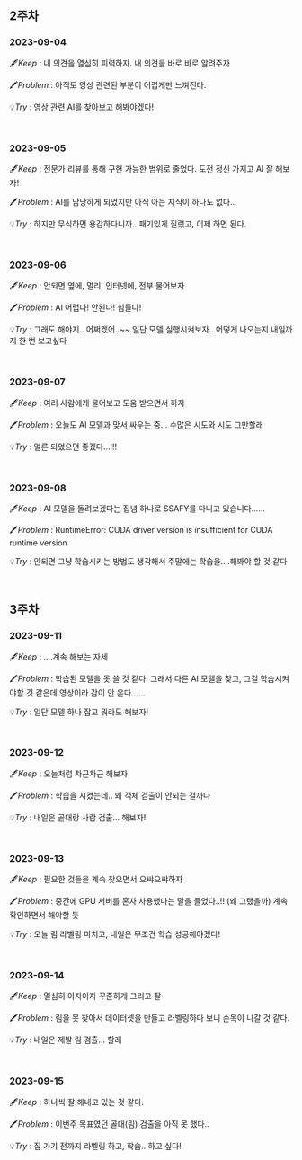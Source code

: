 ## 2주차
### 2023-09-04
🖋️*Keep* : 내 의견을 열심히 피력하자. 내 의견을 바로 바로 알려주자

🖍️*Problem* : 아직도 영상 관련된 부분이 어렵게만 느껴진다. 

💡*Try* : 영상 관련 AI를 찾아보고 해봐야겠다!


<br/>

### 2023-09-05
🖋️*Keep* : 전문가 리뷰를 통해 구현 가능한 범위로 줄었다. 도전 정신 가지고 AI 잘 해보자!

🖍️*Problem* : AI를 담당하게 되었지만 아직 아는 지식이 하나도 없다.. 

💡*Try* : 하지만 무식하면 용감하다니까.. 패기있게 질렀고, 이제 하면 된다.


<br/>

### 2023-09-06
🖋️*Keep* : 안되면 옆에, 멀리, 인터넷에, 전부 물어보자

🖍️*Problem* : AI 어렵다! 안된다! 힘들다!

💡*Try* : 그래도 해야지.. 어쩌겠어..~~ 일단 모델 실행시켜보자.. 어떻게 나오는지 내일까지 한 번 보고싶다


<br/>

### 2023-09-07

🖋️*Keep* : 여러 사람에게 물어보고 도움 받으면서 하자

🖍️*Problem* : 오늘도 AI 모델과 맞서 싸우는 중… 수많은 시도와 시도 그만할래

💡*Try* : 얼른 되었으면 좋겠다…!!!


<br/>

### 2023-09-08

🖋️*Keep* : AI 모델을 돌려보겠다는 집념 하나로 SSAFY를 다니고 있습니다……

🖍️*Problem* : RuntimeError: CUDA driver version is insufficient for CUDA runtime version

💡*Try* : 안되면 그냥 학습시키는 방법도 생각해서 주말에는 학습을.. .해봐야 할 것 같다


<br/>

## 3주차
### 2023-09-11

🖋️*Keep* : ….계속 해보는 자세

🖍️*Problem* : 학습된 모델을 못 쓸 것 같다. 그래서 다른 AI 모델을 찾고, 그걸 학습시켜야할 것 같은데 영상이라 감이 안 온다……

💡*Try* : 일단 모델 하나 잡고 뭐라도 해보자!


<br/>

### 2023-09-12
🖋️*Keep* : 오늘처럼 차근차근 해보자

🖍️*Problem* : 학습을 시켰는데.. 왜 객체 검출이 안되는 걸까나

💡*Try* : 내일은 골대랑 사람 검출… 해보자!


<br/>

### 2023-09-13
🖋️*Keep* : 필요한 것들을 계속 찾으면서 으쌰으쌰하자

🖍️*Problem* : 중간에 GPU 서버를 혼자 사용했다는 말을 들었다..!! (왜 그랬을까) 계속 확인하면서 해야할 듯

💡*Try* : 오늘 림 라벨링 마치고, 내일은 무조건 학습 성공해야겠다!


<br/>

### 2023-09-14
🖋️*Keep* : 열심히 아자아자 꾸준하게 그리고 잘

🖍️*Problem* : 림을 못 찾아서 데이터셋을 만들고 라벨링하다 보니 손목이 나갈 것 같다.

💡*Try* : 내일은 제발 림 검출… 할래

<br/>

### 2023-09-15
🖋️*Keep* : 하나씩 잘 해내고 있는 것 같다.

🖍️*Problem* : 이번주 목표였던 골대(림) 검출을 아직 못 했다..

💡*Try* : 집 가기 전까지 라벨링 하고, 학습.. 하고 싶다!
